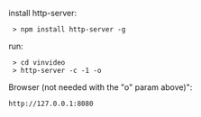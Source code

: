 install http-server:

     > npm install http-server -g

run:

     > cd vinvideo
     > http-server -c -1 -o

Browser (not needed with the "o" param above)":

	http://127.0.0.1:8080
    

